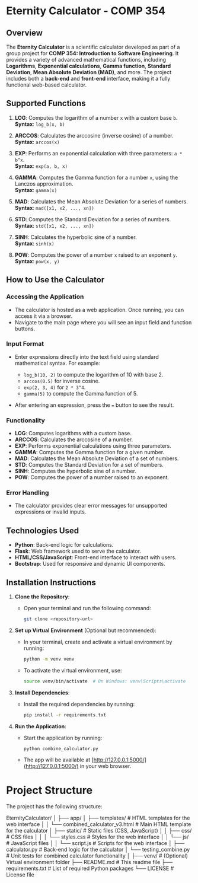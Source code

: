 # Eternity Calculator - COMP 354

## Overview

The **Eternity Calculator** is a scientific calculator developed as part of a group project for **COMP 354: Introduction to Software Engineering**. It provides a variety of advanced mathematical functions, including **Logarithms**, **Exponential calculations**, **Gamma function**, **Standard Deviation**, **Mean Absolute Deviation (MAD)**, and more. The project includes both a **back-end** and **front-end** interface, making it a fully functional web-based calculator.

## Supported Functions

1. **LOG**: Computes the logarithm of a number `x` with a custom base `b`.  
   **Syntax**: `log_b(x, b)`

2. **ARCCOS**: Calculates the arccosine (inverse cosine) of a number.  
   **Syntax**: `arccos(x)`

3. **EXP**: Performs an exponential calculation with three parameters: `a * b^x`.  
   **Syntax**: `exp(a, b, x)`

4. **GAMMA**: Computes the Gamma function for a number `x`, using the Lanczos approximation.  
   **Syntax**: `gamma(x)`

5. **MAD**: Calculates the Mean Absolute Deviation for a series of numbers.  
   **Syntax**: `mad([x1, x2, ..., xn])`

6. **STD**: Computes the Standard Deviation for a series of numbers.  
   **Syntax**: `std([x1, x2, ..., xn])`

7. **SINH**: Calculates the hyperbolic sine of a number.  
   **Syntax**: `sinh(x)`

8. **POW**: Computes the power of a number `x` raised to an exponent `y`.  
   **Syntax**: `pow(x, y)`

## How to Use the Calculator

### Accessing the Application

- The calculator is hosted as a web application. Once running, you can access it via a browser. 
- Navigate to the main page where you will see an input field and function buttons.

### Input Format

- Enter expressions directly into the text field using standard mathematical syntax. For example:
  - `log_b(10, 2)` to compute the logarithm of 10 with base 2.  
  - `arccos(0.5)` for inverse cosine.  
  - `exp(2, 3, 4)` for `2 * 3^4`.  
  - `gamma(5)` to compute the Gamma function of 5.

- After entering an expression, press the `=` button to see the result.

### Functionality

- **LOG**: Computes logarithms with a custom base.
- **ARCCOS**: Calculates the arccosine of a number.
- **EXP**: Performs exponential calculations using three parameters.
- **GAMMA**: Computes the Gamma function for a given number.
- **MAD**: Calculates the Mean Absolute Deviation of a set of numbers.
- **STD**: Computes the Standard Deviation for a set of numbers.
- **SINH**: Computes the hyperbolic sine of a number.
- **POW**: Computes the power of a number raised to an exponent.

### Error Handling

- The calculator provides clear error messages for unsupported expressions or invalid inputs.

## Technologies Used

- **Python**: Back-end logic for calculations.
- **Flask**: Web framework used to serve the calculator.
- **HTML/CSS/JavaScript**: Front-end interface to interact with users.
- **Bootstrap**: Used for responsive and dynamic UI components.

## Installation Instructions

1. **Clone the Repository**:
   - Open your terminal and run the following command:
     ```bash
     git clone <repository-url>
     ```

2. **Set up Virtual Environment** (Optional but recommended):
   - In your terminal, create and activate a virtual environment by running:
     ```bash
     python -m venv venv
     ```
   - To activate the virtual environment, use:
     ```bash
     source venv/bin/activate  # On Windows: venv\Scripts\activate
     ```

3. **Install Dependencies**:
   - Install the required dependencies by running:
     ```bash
     pip install -r requirements.txt
     ```

4. **Run the Application**:
   - Start the application by running:
     ```bash
     python combine_calculator.py
     ```

   - The app will be available at [http://127.0.0.1:5000/](http://127.0.0.1:5000/) in your web browser.

# Project Structure

The project has the following structure:

EternityCalculator/
│
├── app/
│   ├── templates/             # HTML templates for the web interface
│   │   └── combined_calculator_v3.html  # Main HTML template for the calculator
│   ├── static/                # Static files (CSS, JavaScript)
│   │   ├── css/               # CSS files
│   │   │   └── styles.css     # Styles for the web interface
│   │   └── js/                # JavaScript files
│   │       └── script.js      # Scripts for the web interface
│   ├── calculator.py          # Back-end logic for the calculator
│   └── testing_combine.py     # Unit tests for combined calculator functionality
│
├── venv/                      # (Optional) Virtual environment folder
├── README.md                  # This readme file
├── requirements.txt           # List of required Python packages
└── LICENSE                    # License file
